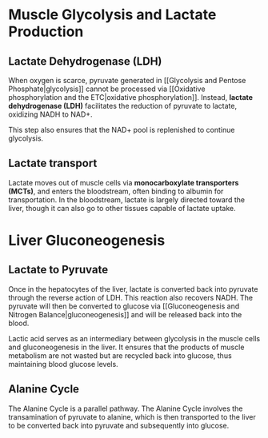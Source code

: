 # Muscle Glycolysis and Lactate Production
## Lactate Dehydrogenase (LDH)
When oxygen is scarce, pyruvate generated in [[Glycolysis and Pentose Phosphate|glycolysis]] cannot be processed via [[Oxidative phosphorylation and the ETC|oxidative phosphorylation]]. Instead, **lactate dehydrogenase (LDH)** facilitates the reduction of pyruvate to lactate, oxidizing NADH to NAD+. 

This step also ensures that the NAD+ pool is replenished to continue glycolysis.
## Lactate transport
Lactate moves out of muscle cells via **monocarboxylate transporters (MCTs)**, and enters the bloodstream, often binding to albumin for transportation. In the bloodstream, lactate is largely directed toward the liver, though it can also go to other tissues capable of lactate uptake.
# Liver Gluconeogenesis
## Lactate to Pyruvate
Once in the hepatocytes of the liver, lactate is converted back into pyruvate through the reverse action of LDH. This reaction also recovers NADH. The pyruvate will then be converted to glucose via [[Gluconeogenesis and Nitrogen Balance|gluconeogenesis]] and will be released back into the blood.

Lactic acid serves as an intermediary between glycolysis in the muscle cells and gluconeogenesis in the liver. It ensures that the products of muscle metabolism are not wasted but are recycled back into glucose, thus maintaining blood glucose levels.
## Alanine Cycle
The Alanine Cycle is a parallel pathway. The Alanine Cycle involves the transamination of pyruvate to alanine, which is then transported to the liver to be converted back into pyruvate and subsequently into glucose.